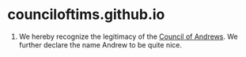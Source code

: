 # counciloftims.github.io

1. We hereby recognize the legitimacy of the [Council of
   Andrews](https://councilofandrews.github.io). We further declare the name
   Andrew to be quite nice.
